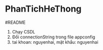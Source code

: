 # PhanTichHeThong
#README
1. Chạy CSDL
2. Đổi connectionString trong file appconfig
3. tai khoan: nguyenhai, mật khẩu: nguyenhai
